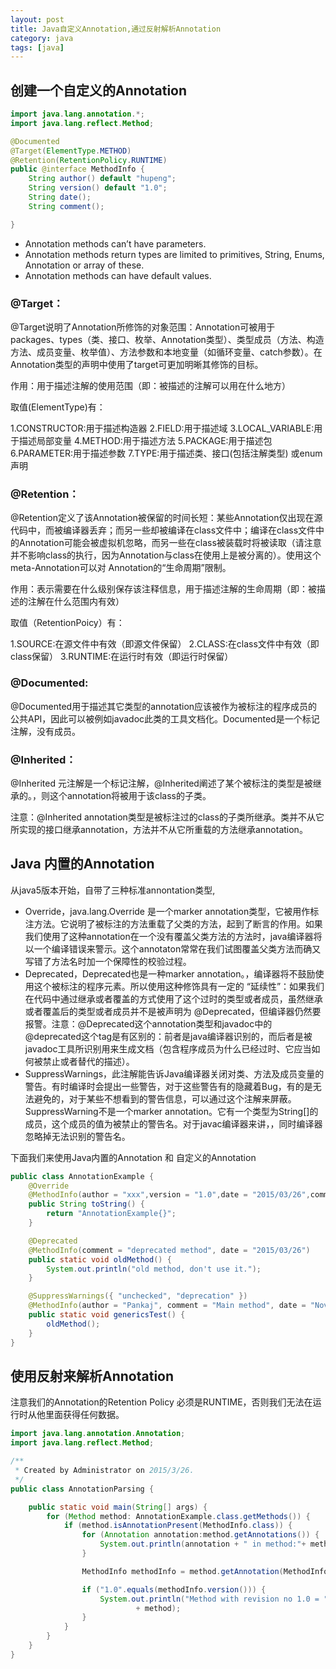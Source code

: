 ```yaml
---
layout: post
title: Java自定义Annotation,通过反射解析Annotation
category: java
tags: [java]
---
```


## 创建一个自定义的Annotation

```java
import java.lang.annotation.*;
import java.lang.reflect.Method;

@Documented
@Target(ElementType.METHOD)
@Retention(RetentionPolicy.RUNTIME)
public @interface MethodInfo {
    String author() default "hupeng";
    String version() default "1.0";
    String date();
    String comment();

}
```

*   Annotation methods can’t have parameters.
*   Annotation methods return types are limited to primitives, String, Enums, Annotation or array of these.
*   Annotation methods can have default values.

### @Target：

@Target说明了Annotation所修饰的对象范围：Annotation可被用于 packages、types（类、接口、枚举、Annotation类型）、类型成员（方法、构造方法、成员变量、枚举值）、方法参数和本地变量（如循环变量、catch参数）。在Annotation类型的声明中使用了target可更加明晰其修饰的目标。

作用：用于描述注解的使用范围（即：被描述的注解可以用在什么地方）

取值(ElementType)有：

1.CONSTRUCTOR:用于描述构造器
2.FIELD:用于描述域
3.LOCAL_VARIABLE:用于描述局部变量
4.METHOD:用于描述方法
5.PACKAGE:用于描述包
6.PARAMETER:用于描述参数
7.TYPE:用于描述类、接口(包括注解类型) 或enum声明

### @Retention：

@Retention定义了该Annotation被保留的时间长短：某些Annotation仅出现在源代码中，而被编译器丢弃；而另一些却被编译在class文件中；编译在class文件中的Annotation可能会被虚拟机忽略，而另一些在class被装载时将被读取（请注意并不影响class的执行，因为Annotation与class在使用上是被分离的）。使用这个meta-Annotation可以对 Annotation的“生命周期”限制。

作用：表示需要在什么级别保存该注释信息，用于描述注解的生命周期（即：被描述的注解在什么范围内有效）

取值（RetentionPoicy）有：

1.SOURCE:在源文件中有效（即源文件保留）
2.CLASS:在class文件中有效（即class保留）
3.RUNTIME:在运行时有效（即运行时保留）

### @Documented:

@Documented用于描述其它类型的annotation应该被作为被标注的程序成员的公共API，因此可以被例如javadoc此类的工具文档化。Documented是一个标记注解，没有成员。

### @Inherited：

@Inherited 元注解是一个标记注解，@Inherited阐述了某个被标注的类型是被继承的。，则这个annotation将被用于该class的子类。

注意：@Inherited annotation类型是被标注过的class的子类所继承。类并不从它所实现的接口继承annotation，方法并不从它所重载的方法继承annotation。

## Java 内置的Annotation

从java5版本开始，自带了三种标准annontation类型,

*   Override，java.lang.Override 是一个marker annotation类型，它被用作标注方法。它说明了被标注的方法重载了父类的方法，起到了断言的作用。如果我们使用了这种annotation在一个没有覆盖父类方法的方法时，java编译器将以一个编译错误来警示。这个annotaton常常在我们试图覆盖父类方法而确又写错了方法名时加一个保障性的校验过程。
*   Deprecated，Deprecated也是一种marker annotation。，编译器将不鼓励使用这个被标注的程序元素。所以使用这种修饰具有一定的 “延续性”：如果我们在代码中通过继承或者覆盖的方式使用了这个过时的类型或者成员，虽然继承或者覆盖后的类型或者成员并不是被声明为 @Deprecated，但编译器仍然要报警。注意：@Deprecated这个annotation类型和javadoc中的 @deprecated这个tag是有区别的：前者是java编译器识别的，而后者是被javadoc工具所识别用来生成文档（包含程序成员为什么已经过时、它应当如何被禁止或者替代的描述）。
*   SuppressWarnings，此注解能告诉Java编译器关闭对类、方法及成员变量的警告。有时编译时会提出一些警告，对于这些警告有的隐藏着Bug，有的是无法避免的，对于某些不想看到的警告信息，可以通过这个注解来屏蔽。SuppressWarning不是一个marker annotation。它有一个类型为String[]的成员，这个成员的值为被禁止的警告名。对于javac编译器来讲，，同时编译器忽略掉无法识别的警告名。

下面我们来使用Java内置的Annotation 和 自定义的Annotation

```java
public class AnnotationExample {
    @Override
    @MethodInfo(author = "xxx",version = "1.0",date = "2015/03/26",comment = "override toString()")
    public String toString() {
        return "AnnotationExample{}";
    }

    @Deprecated
    @MethodInfo(comment = "deprecated method", date = "2015/03/26")
    public static void oldMethod() {
        System.out.println("old method, don't use it.");
    }

    @SuppressWarnings({ "unchecked", "deprecation" })
    @MethodInfo(author = "Pankaj", comment = "Main method", date = "Nov 17 2012", version = "1.0")
    public static void genericsTest() {
        oldMethod();
    }
}
```

## 使用反射来解析Annotation

注意我们的Annotation的Retention Policy 必须是RUNTIME，否则我们无法在运行时从他里面获得任何数据。

```java
import java.lang.annotation.Annotation;
import java.lang.reflect.Method;

/**
 * Created by Administrator on 2015/3/26.
 */
public class AnnotationParsing {

    public static void main(String[] args) {
        for (Method method: AnnotationExample.class.getMethods()) {
            if (method.isAnnotationPresent(MethodInfo.class)) {
                for (Annotation annotation:method.getAnnotations()) {
                    System.out.println(annotation + " in method:"+ method);
                }

                MethodInfo methodInfo = method.getAnnotation(MethodInfo.class);

                if ("1.0".equals(methodInfo.version())) {
                    System.out.println("Method with revision no 1.0 = "
                            + method);
                }
            }
        }
    }
}
```
